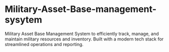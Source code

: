 # Military-Asset-Base-management-sysytem
Military Asset Base Management System to efficiently track, manage, and maintain military resources and inventory. Built with a modern tech stack for streamlined operations and reporting.
